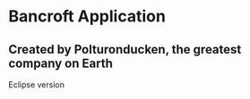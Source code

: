 # Bancroft Application

## Created by Polturonducken, the greatest company on Earth

Eclipse version
